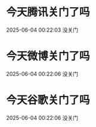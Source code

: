 # 今天腾讯关门了吗

2025-06-04 00:22:03 没关门

# 今天微博关门了吗

2025-06-04 00:22:06 没关门

# 今天谷歌关门了吗

2025-06-04 00:22:06 没关门

